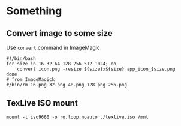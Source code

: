  # Something

## Convert image to some size

Use `convert` command in ImageMagic
```shell
#!/bin/bash
for size in 16 32 64 128 256 512 1024; do
    convert icon.png -resize ${size}x${size} app_icon_$size.png
done
# from ImageMagick 
#/bin/rm 16.png 32.png 48.png 128.png 256.png

```

## TexLive ISO mount

```shell
mount -t iso9660 -o ro,loop,noauto ./texlive.iso /mnt

```
